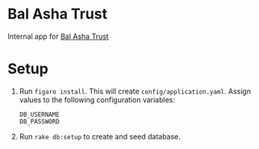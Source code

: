 Bal Asha Trust
=============

Internal app for [Bal Asha Trust](http://balashatrust.org/)


Setup
=============
1.  Run `figaro install`. This will create `config/application.yaml`.
    Assign values to the following configuration variables:

    ```
    DB_USERNAME
    DB_PASSWORD
    ```

2.  Run `rake db:setup` to create and seed database.
